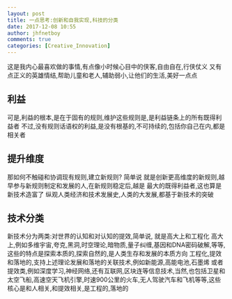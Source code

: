 ```yaml
---
layout: post
title: 一点思考:创新和自我实现,科技的分类
date: 2017-12-08 10:55
author: jhfnetboy
comments: true
categories: [Creative_Innovation]
---
```

这是我内心最喜欢做的事情,有点像小时候心目中的侠客,自由自在,行侠仗义
又有点正义的英雄情结,帮助儿童和老人,辅助弱小,让他们的生活,美好一点点

## 利益

可是,利益的根本,是在于固有的规则,维护这些规则是,是利益链条上的所有既得利益者
不过,没有规则话语权的利益,是没有根基的,不可持续的,包括你自己在内,都是相关者

## 提升维度

那如何不触碰和协调现有规则,建立新规则?
简单说
就是创新更高维度的新规则,越早参与新规则制定和发展的人,在新规则稳定后,越是
最大的既得利益者,这也算是新技术造富了
纵观人类经济和技术发展史,人类的大发展,都基于新技术的突破

## 技术分类

新技术分为两类:对世界的认知和对认知的提效,简单说,
就是高大上和工程化
高大上,例如多维宇宙,夸克,黑洞,时空理论,暗物质,量子纠缠,基因和DNA密码破解,等等,这些的特点是探索本质的,探索自然的,是人类生存和发展的本质方向
工程化,提效和落地的,支持上述理论发展和落地的关联技术,例如新能源,高能电池,石墨烯
或者提效类,例如深度学习,神经网络,还有互联网,区块连等信息技术,当然,也包括卫星和太空飞船,高速空天飞机引擎,时速900公里的火车,无人驾驶汽车和飞机等等,这些核心是和人相关,和提效相关,是工程的,落地的
